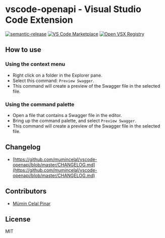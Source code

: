 # vscode-openapi - Visual Studio Code Extension

[![semantic-release](https://img.shields.io/badge/semantic--release-angular-red?logo=semantic-release)](https://github.com/semantic-release/semantic-release)
[![VS Code Marketplace](https://img.shields.io/visual-studio-marketplace/v/mumincelal.vscode-openapi?label=VS%20Code%20Marketplace)](https://marketplace.visualstudio.com/items?itemName=mumincelal.vscode-openapi)
[![Open VSX Registry](https://img.shields.io/open-vsx/v/mumincelal/vscode-openapi?label=Open%20VSX%20Registry)](https://open-vsx.org/extension/mumincelal/vscode-openapi)

## How to use

### Using the context menu

- Right click on a folder in the Explorer pane.
- Select this command: `Preview Swagger`.
- This command will create a preview of the Swagger file in the selected file.

### Using the command palette

- Open a file that contains a Swagger file in the editor.
- Bring up the command palette, and select `Preview Swagger`.
- This command will create a preview of the Swagger file in the selected file.

## Changelog

- [https://github.com/mumincelal/vscode-openapi/blob/master/CHANGELOG.md](https://github.com/mumincelal/vscode-openapi/blob/master/CHANGELOG.md)

## Contributors

- [Mümin Celal Pinar](https://github.com/mumincelal)

## License

MIT
